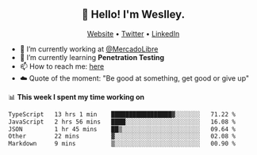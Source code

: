 <h2 align="center">👋 Hello! I'm Weslley.</h2>
<p align="center">
  <a href="http://weslleyneri.com.br">Website</a> •
  <a href="https://twitter.com/Weslley_Neri">Twitter</a> •
  <a href="https://www.linkedin.com/in/weslley-neri-3658908b">LinkedIn</a>
</p>


- 🔭 I’m currently working at [@MercadoLibre](https://github.com/mercadolibre)
- 🌱 I’m currently learning **Penetration Testing**
- 📫 How to reach me: [here](mailto:weslley39@gmail.com)
- ☁️ Quote of the moment: "Be good at something, get good or give up"

📊 **This week I spent my time working on**
<!--START_SECTION:waka-->

```txt
TypeScript   13 hrs 1 min    █████████████████▓░░░░░░░   71.22 %
JavaScript   2 hrs 56 mins   ████░░░░░░░░░░░░░░░░░░░░░   16.08 %
JSON         1 hr 45 mins    ██▒░░░░░░░░░░░░░░░░░░░░░░   09.64 %
Other        22 mins         ▓░░░░░░░░░░░░░░░░░░░░░░░░   02.08 %
Markdown     9 mins          ▒░░░░░░░░░░░░░░░░░░░░░░░░   00.90 %
```

<!--END_SECTION:waka-->

<!-- Inspired by https://github.com/gruselhaus/gruselhaus -->